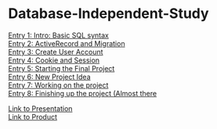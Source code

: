 # Database-Independent-Study

[Entry 1: Intro: Basic SQL syntax](entries/entry-1.md) <br>
[Entry 2: ActiveRecord and Migration](entries/entry-2.md)<br>
[Entry 3: Create User Account](entries/entry-3.md)<br>
[Entry 4: Cookie and Session](entries/entry-4.md)<br>
[Entry 5: Starting the Final Project](entries/entry-5.md)<br>
[Entry 6: New Project Idea](entries/entry-6.md)<br>
[Entry 7: Working on the project](entries/entry-7.md)<br>
[Entry 8: Finishing up the project (Almost there](entries/entry-8.md)<br>

[Link to Presentation](https://docs.google.com/a/hstat.org/presentation/d/1OrBW_pbbeTb4hQXGFceisxMHP6Wrz-ztpChN8RKdv6U/edit?usp=sharing)<br>
[Link to Product](https://ruby-meitingi2005.c9users.io/)<br>

